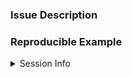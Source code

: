 <!--
  If you are wishing to request a new feature please ignore the following (and feel free to delete the below). Issues please try to use the template as it will help me get to the problem faster. 

Please remove all the extra text.
-->
  
  ### Issue Description
  <!--Example: `dbGetQuery()` returns incorrect timestamps.-->
  
  ### Reproducible Example
  <!--
  Please include a small code example, if you can please use open source data i.e. `iris`, `mtcars` etc... To demostrate your issue.

If you struggle with markdown and formatting please use the:
  
  `reprex` package to help `install.packages("reprex")`

https://github.com/tidyverse/reprex#what-is-a-reprex

Example:
  ```r
library(noctua)
library(DBI)
con <- dbConnect(noctua::athena(),
                 profile_name = "noctua")

dbWriteTable(con, "mtcars", mtcars, s3.location = Sys.getenv("my_s3_bucket"))

dbGetQuery(con, "select mpg, cyl, disp, hp from mtcars")
```

**NOTE:** Please don't include your AWS credentials!
-->
<details>
<summary>Session Info</summary>

```r
devtools::session_info()
#> output
```
</details>
